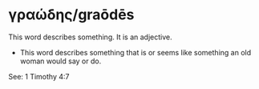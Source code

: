 # γραώδης/graōdēs
This word describes something. It is an adjective.

* This word describes something that is or seems like something an old woman would say or do. 

See: 1 Timothy 4:7
